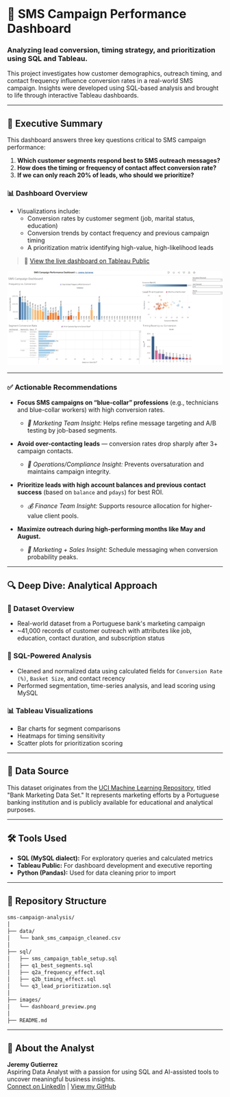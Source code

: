 # 📲 SMS Campaign Performance Dashboard

### Analyzing lead conversion, timing strategy, and prioritization using SQL and Tableau.

This project investigates how customer demographics, outreach timing, and contact frequency influence conversion rates in a real-world SMS campaign. Insights were developed using SQL-based analysis and brought to life through interactive Tableau dashboards.

---

## 🧾 Executive Summary

This dashboard answers three key questions critical to SMS campaign performance:

1. **Which customer segments respond best to SMS outreach messages?**
2. **How does the timing or frequency of contact affect conversion rate?**
3. **If we can only reach 20% of leads, who should we prioritize?**

### 📊 Dashboard Overview

- Visualizations include:
  - Conversion rates by customer segment (job, marital status, education)
  - Conversion trends by contact frequency and previous campaign timing
  - A prioritization matrix identifying high-value, high-likelihood leads

> 🔗 [View the live dashboard on Tableau Public](YOUR_TABLEAU_PUBLIC_LINK_HERE)

![Dashboard Preview](images/dashboard_preview.png)

---

### ✅ Actionable Recommendations

- **Focus SMS campaigns on “blue-collar” professions** (e.g., technicians and blue-collar workers) with high conversion rates.
  - *📣 Marketing Team Insight:* Helps refine message targeting and A/B testing by job-based segments.

- **Avoid over-contacting leads** — conversion rates drop sharply after 3+ campaign contacts.
  - *🧠 Operations/Compliance Insight:* Prevents oversaturation and maintains campaign integrity.

- **Prioritize leads with high account balances and previous contact success** (based on `balance` and `pdays`) for best ROI.
  - *💰 Finance Team Insight:* Supports resource allocation for higher-value client pools.

- **Maximize outreach during high-performing months like May and August.**
  - *📆 Marketing + Sales Insight:* Schedule messaging when conversion probability peaks.

---

## 🔍 Deep Dive: Analytical Approach

### 🧮 Dataset Overview
- Real-world dataset from a Portuguese bank's marketing campaign
- ~41,000 records of customer outreach with attributes like job, education, contact duration, and subscription status

### 💾 SQL-Powered Analysis
- Cleaned and normalized data using calculated fields for `Conversion Rate (%)`, `Basket Size`, and contact recency
- Performed segmentation, time-series analysis, and lead scoring using MySQL

### 📊 Tableau Visualizations
- Bar charts for segment comparisons
- Heatmaps for timing sensitivity
- Scatter plots for prioritization scoring

---

## 🔗 Data Source

This dataset originates from the [UCI Machine Learning Repository](https://archive.ics.uci.edu/ml/datasets/bank+marketing), titled "Bank Marketing Data Set." It represents marketing efforts by a Portuguese banking institution and is publicly available for educational and analytical purposes.

---

## 🛠️ Tools Used

- **SQL (MySQL dialect):** For exploratory queries and calculated metrics
- **Tableau Public:** For dashboard development and executive reporting
- **Python (Pandas):** Used for data cleaning prior to import

---

## 📁 Repository Structure

```
sms-campaign-analysis/
│
├── data/
│   └── bank_sms_campaign_cleaned.csv
│
├── sql/
│   ├── sms_campaign_table_setup.sql
│   ├── q1_best_segments.sql
│   ├── q2a_frequency_effect.sql
│   ├── q2b_timing_effect.sql
│   └── q3_lead_prioritization.sql
│
├── images/
│   └── dashboard_preview.png
│
├── README.md
```

---

## 👋 About the Analyst

**Jeremy Gutierrez**  
Aspiring Data Analyst with a passion for using SQL and AI-assisted tools to uncover meaningful business insights.  
[Connect on LinkedIn](https://www.linkedin.com/in/your-profile) | [View my GitHub](https://github.com/your-profile)